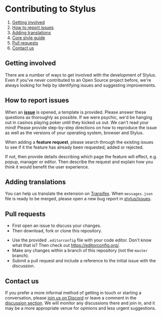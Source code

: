 # Contributing to Stylus

1. [Getting involved](#getting-involved)
2. [How to report issues](#how-to-report-issues)
3. [Adding translations](#adding-translations)
4. [Core style guide](#core-style-guide)
5. [Pull requests](#pull-requests)
6. [Contact us](#contact-us)

## Getting involved

There are a number of ways to get involved with the development of Stylus. Even if you've never contributed to an Open Source project before, we're always looking for help by identifying issues and suggesting improvements.

## How to report issues

When an [**issue**](https://github.com/openstyles/stylus/issues) is opened, a template is provided. Please answer these questions as thoroughly as possible. If we were psychic, we'd be hanging out in casinos playing poker until they kicked us out. We can't read your mind! Please provide step-by-step directions on how to reproduce the issue as well as the versions of your operating system, browser and Stylus.

When adding a **feature request**, please search through the existing issues to see if it the feature has already been requested, added or rejected.

If not, then provide details describing which page the feature will effect, e.g. popup, manager or editor. Then describe the request and explain how you think it would benefit the user experience.


## Adding translations

You can help us translate the extension on [Transifex](https://www.transifex.com/github-7/Stylus). When `messages.json` file is ready to be merged, please open a new bug report in [stylus/issues](https://github.com/openstyles/stylus/issues).

## Pull requests

* First open an issue to discuss your changes.
* Then download, fork or clone this repository.
<!-- * Use [node.js](https://nodejs.org/) to run `npm install`. -->
* Use the provided `.editorconfig` file with your code editor. Don't know what that is? Then check out https://editorconfig.org/.
* Make any changes within a branch of this repository (not the `master` branch).
* Submit a pull request and include a reference to the initial issue with the discussion.

## Contact us

If you prefer a more informal method of getting in touch or starting a conversation, please [join us on Discord](https://discordapp.com/widget?id=379521691774353408) or leave a comment in the [discussion section](https://add0n.com/stylus.html#reviews). We will monitor any discussions there and join in, and it may be a more appropriate venue for opinions and less urgent suggestions.
